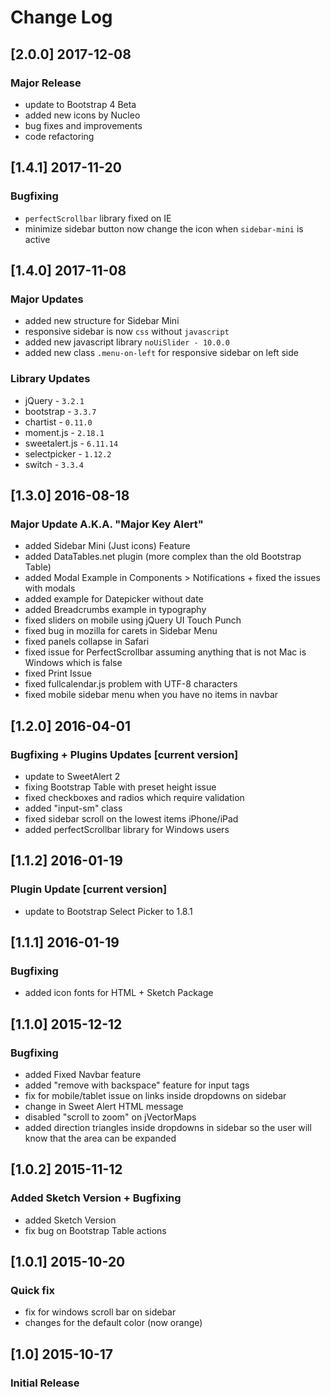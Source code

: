 # Change Log

## [2.0.0] 2017-12-08
### Major Release
- update to Bootstrap 4 Beta
- added new icons by Nucleo
- bug fixes and improvements
- code refactoring

## [1.4.1] 2017-11-20
### Bugfixing
- `perfectScrollbar` library fixed on IE
- minimize sidebar button now change the icon when `sidebar-mini` is active

## [1.4.0] 2017-11-08
### Major Updates
- added new structure for Sidebar Mini
- responsive sidebar is now `css` without `javascript`
- added new javascript library `noUiSlider - 10.0.0`
- added new class `.menu-on-left` for responsive sidebar on left side

### Library Updates
- jQuery - `3.2.1`
- bootstrap - `3.3.7`
- chartist - `0.11.0`
- moment.js - `2.18.1`
- sweetalert.js - `6.11.14`
- selectpicker - `1.12.2`
- switch - `3.3.4`

## [1.3.0] 2016-08-18
### Major Update A.K.A. "Major Key Alert"
- added Sidebar Mini (Just icons) Feature
- added DataTables.net plugin (more complex than the old Bootstrap Table)
- added Modal Example in Components > Notifications + fixed the issues with modals
- added example for Datepicker without date
- added Breadcrumbs example in typography
- fixed sliders on mobile using jQuery UI Touch Punch
- fixed bug in mozilla for carets in Sidebar Menu
- fixed panels collapse in Safari
- fixed issue for PerfectScrollbar assuming anything that is not Mac is Windows which is false
- fixed Print Issue
- fixed fullcalendar.js problem with UTF-8 characters
- fixed mobile sidebar menu when you have no items in navbar


## [1.2.0] 2016-04-01
### Bugfixing + Plugins Updates [current version]
- update to SweetAlert 2
- fixing Bootstrap Table with preset height issue
- fixed checkboxes and radios which require validation
- added "input-sm" class
- fixed sidebar scroll on the lowest items iPhone/iPad
- added perfectScrollbar library for Windows users

## [1.1.2] 2016-01-19
### Plugin Update [current version]
- update to Bootstrap Select Picker to 1.8.1

## [1.1.1] 2016-01-19
### Bugfixing
- added icon fonts for HTML + Sketch Package

## [1.1.0] 2015-12-12
### Bugfixing
- added Fixed Navbar feature
- added "remove with backspace" feature for input tags
- fix for mobile/tablet issue on links inside dropdowns on sidebar
- change in Sweet Alert HTML message
- disabled "scroll to zoom" on jVectorMaps
- added direction triangles inside dropdowns in sidebar so the user will know that the area can be expanded

## [1.0.2] 2015-11-12
### Added Sketch Version + Bugfixing
- added Sketch Version
- fix bug on Bootstrap Table actions


## [1.0.1] 2015-10-20
### Quick fix
- fix for windows scroll bar on sidebar
- changes for the default color (now orange)

## [1.0] 2015-10-17
### Initial Release

